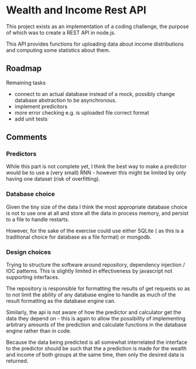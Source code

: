 # Wealth and Income Rest API

This project exists as an implementation of a coding challenge, the purpose of which was to create a REST API in node.js.

This API provides functions for uploading data about income distributions and computing some statistics about them.

## Roadmap

Remaining tasks

- connect to an actual database instead of a mock, possibly change database abstraction to be asynchronous.
- implement predicitors
- more error checking e.g. is uploaded file correct format
- add unit tests

## Comments

### Predictors

While this part is not complete yet, I think the best way to make a predictor would be to use a (very small) RNN - however this might be limited by only having one dataset (risk of overfitting).

### Database choice

Given the tiny size of the data I think the most appropriate database choice is not to use one at all and store all the data in process memory, and persist to a file to handle restarts. 

However, for the sake of the exercise could use either SQLite ( as this is a traditional choice for database as a file format) or mongodb.

### Design choices

Trying to structure the software around repository, dependency injection / IOC patterns. This is slightly limited in effectiveness by javascript not supporting interfaces.

The repository is responsible for formatting the results of get requests so as to not limit the ability of any database engine to handle as much of the result formatting as the database engine can. 

Similarly, the api is not aware of how the predictor and calculator get the data they depend on - this is again to allow the possibility of implementing arbitrary amounts of the prediction and calculate functions in the database engine rather than in code.

Because the data being predicted is all somewhat interrelated the interface to the predictor should be such that the a prediction is made for the wealth and income of both groups at the same time, then only the desired data is returned.